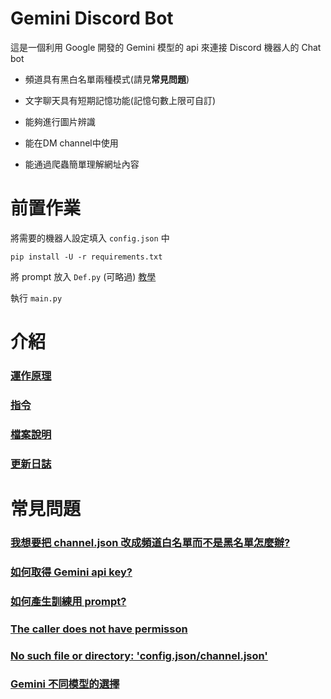 # Gemini Discord Bot
這是一個利用 Google 開發的 Gemini 模型的 api 來連接 Discord 機器人的 Chat bot

* 頻道具有黑白名單兩種模式(請見**常見問題**)

* 文字聊天具有短期記憶功能(記憶句數上限可自訂)

* 能夠進行圖片辨識

* 能在DM channel中使用

* 能通過爬蟲簡單理解網址內容

# 前置作業
將需要的機器人設定填入 `config.json` 中
```
pip install -U -r requirements.txt
```
將 prompt 放入 `Def.py` (可略過) [教學](docs/q3.md)

執行 `main.py`

# 介紹
### [運作原理](docs/principles.md)

### [指令](docs/commands.md)

### [檔案說明](docs/files.md)

### [更新日誌](docs/log.md)

# 常見問題
### [我想要把 channel.json 改成頻道白名單而不是黑名單怎麼辦?](docs/q1.md)

### [如何取得 Gemini api key?](docs/q2.md)

### [如何產生訓練用 prompt?](docs/q3.md)

### [The caller does not have permisson](docs/q4.md)

### [No such file or directory: 'config.json/channel.json'](docs/q5.md)

### [Gemini 不同模型的選擇](docs/q6.md)
